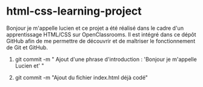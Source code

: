 # html-css-learning-project
Bonjour je m'appelle lucien et ce projet a été réalisé dans le cadre d'un apprentissage HTML/CSS sur OpenClassrooms. Il est intégré dans ce dépôt GitHub afin de me permettre de découvrir et de maîtriser le fonctionnement de Git et GitHub.

1) git commit -m " Ajout d'une phrase d'introduction : 'Bonjour je m'appelle Lucien et' "

2) git commit -m "Ajout du fichier index.html déjà codé"
